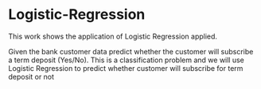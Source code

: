 # Logistic-Regression
This work shows the application of Logistic Regression applied.

Given the bank customer data predict whether the customer will subscribe a term deposit (Yes/No). This is a classification problem and we will use Logistic Regression to predict whether customer will subscribe for term deposit or not
